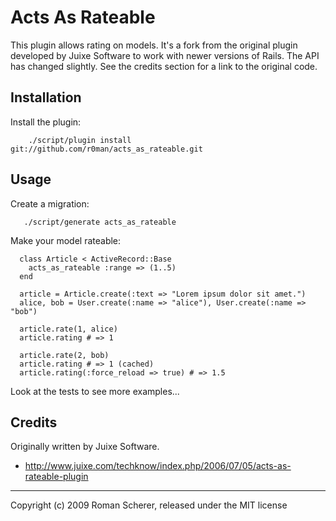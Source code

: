 Acts As Rateable
================

This plugin allows rating on models. It's a fork from the original
plugin developed by Juixe Software to work with newer versions of
Rails. The API has changed slightly. See the credits section for a
link to the original code.

Installation
------------

Install the plugin:

        ./script/plugin install git://github.com/r0man/acts_as_rateable.git

Usage
-----

Create a migration:

       ./script/generate acts_as_rateable

Make your model rateable:

      class Article < ActiveRecord::Base
        acts_as_rateable :range => (1..5)
      end

      article = Article.create(:text => "Lorem ipsum dolor sit amet.")
      alice, bob = User.create(:name => "alice"), User.create(:name => "bob")

      article.rate(1, alice)
      article.rating # => 1

      article.rate(2, bob)
      article.rating # => 1 (cached)
      article.rating(:force_reload => true) # => 1.5

Look at the tests to see more examples...

Credits
-------

Originally written by Juixe Software.

- <http://www.juixe.com/techknow/index.php/2006/07/05/acts-as-rateable-plugin>

---

Copyright (c) 2009 Roman Scherer, released under the MIT license
